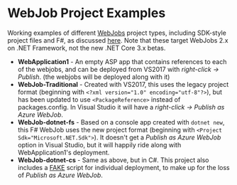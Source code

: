 # WebJob Project Examples

Working examples of different [WebJobs](https://github.com/Azure/azure-webjobs-sdk/) project types, including SDK-style project files and F#, as discussed [here](https://spin.atomicobject.com/2018/06/28/azure-webjobs-f-sharp/). Note that these target WebJobs 2.x on .NET Framework, not the new .NET Core 3.x betas.

 - **WebApplication1** - An empty ASP app that contains references to each of the webjobs, and can be deployed from VS2017 with _right-click -> Publish_. (the webjobs will be deployed along with it)
 - **WebJob-Traditional** - Created with VS2017, this uses the legacy project format (beginning with `<?xml version="1.0" encoding="utf-8"?>`), but has been updated to use `<PackageReference>` instead of packages.config. In Visual Studio it will have a _right-click -> Publish as Azure WebJob_.
 - **WebJob-dotnet-fs** - Based on a console app created with `dotnet new`, this F# WebJob uses the new project format (beginning with `<Project Sdk="Microsoft.NET.Sdk">`). It doesn't get a _Publish as Azure WebJob_ option in Visual Studio, but it will happily ride along with WebApplication1's deployment.
 - **WebJob-dotnet-cs** - Same as above, but in C#. This project also includes a [FAKE](https://github.com/fsharp/FAKE) script for individual deployment, to make up for the loss of _Publish as Azure WebJob_.

